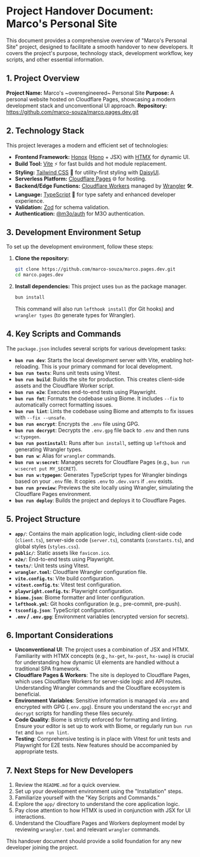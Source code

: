 
# Project Handover Document: Marco's Personal Site

This document provides a comprehensive overview of "Marco's Personal Site" project, designed to facilitate a smooth handover to new developers. It covers the project's purpose, technology stack, development workflow, key scripts, and other essential information.

## 1. Project Overview

**Project Name:** Marco's ~overengineered~ Personal Site
**Purpose:** A personal website hosted on Cloudflare Pages, showcasing a modern development stack and unconventional UI approach.
**Repository:** https://github.com/marco-souza/marco.pages.dev.git

## 2. Technology Stack

This project leverages a modern and efficient set of technologies:

- **Frontend Framework:** [Honox](https://honox.dev/) ([Hono](https://hono.dev/) + JSX) with [HTMX](https://htmx.org/) for dynamic UI.
- **Build Tool:** [Vite](https://vitejs.dev/) ⚡ for fast builds and hot module replacement.
- **Styling:** [Tailwind CSS](https://tailwindcss.com/) 🎨 for utility-first styling with [DaisyUI](https://daisyui.com/).
- **Serverless Platform:** [Cloudflare Pages](https://pages.cloudflare.com/) 🌐 for hosting.
- **Backend/Edge Functions:** [Cloudflare Workers](https://developers.cloudflare.com/workers/) managed by [Wrangler](https://developers.cloudflare.com/workers/wrangler/) 🛠️.
- **Language:** [TypeScript](https://www.typescriptlang.org/) 🦾 for type safety and enhanced developer experience.
- **Validation:** [Zod](https://zod.dev/) for schema validation.
- **Authentication:** [@m3o/auth](https://jsr.io/@m3o/auth) for M3O authentication.

## 3. Development Environment Setup

To set up the development environment, follow these steps:

1.  **Clone the repository:**
    ```bash
    git clone https://github.com/marco-souza/marco.pages.dev.git
    cd marco.pages.dev
    ```
2.  **Install dependencies:** This project uses `bun` as the package manager.
    ```bash
    bun install
    ```
    This command will also run `lefthook install` (for Git hooks) and `wrangler types` (to generate types for Wrangler).

## 4. Key Scripts and Commands

The `package.json` includes several scripts for various development tasks:

-   **`bun run dev`**: Starts the local development server with Vite, enabling hot-reloading. This is your primary command for local development.
-   **`bun run tests`**: Runs unit tests using Vitest.
-   **`bun run build`**: Builds the site for production. This creates client-side assets and the Cloudflare Worker script.
-   **`bun run e2e`**: Executes end-to-end tests using Playwright.
-   **`bun run fmt`**: Formats the codebase using Biome. It includes `--fix` to automatically correct formatting issues.
-   **`bun run lint`**: Lints the codebase using Biome and attempts to fix issues with `--fix --unsafe`.
-   **`bun run encrypt`**: Encrypts the `.env` file using GPG.
-   **`bun run decrypt`**: Decrypts the `.env.gpg` file back to `.env` and then runs `w:typegen`.
-   **`bun run postinstall`**: Runs after `bun install`, setting up `lefthook` and generating Wrangler types.
-   **`bun run w`**: Alias for `wrangler` commands.
-   **`bun run w:secret`**: Manages secrets for Cloudflare Pages (e.g., `bun run w:secret put MY_SECRET`).
-   **`bun run w:typegen`**: Generates TypeScript types for Wrangler bindings based on your `.env` file. It copies `.env` to `.dev.vars` if `.env` exists.
-   **`bun run preview`**: Previews the site locally using Wrangler, simulating the Cloudflare Pages environment.
-   **`bun run deploy`**: Builds the project and deploys it to Cloudflare Pages.

## 5. Project Structure

-   **`app/`**: Contains the main application logic, including client-side code (`client.ts`), server-side code (`server.ts`), constants (`constants.ts`), and global styles (`styles.css`).
-   **`public/`**: Static assets like `favicon.ico`.
-   **`e2e/`**: End-to-end tests using Playwright.
-   **`tests/`**: Unit tests using Vitest.
-   **`wrangler.toml`**: Cloudflare Wrangler configuration file.
-   **`vite.config.ts`**: Vite build configuration.
-   **`vitest.config.ts`**: Vitest test configuration.
-   **`playwright.config.ts`**: Playwright configuration.
-   **`biome.json`**: Biome formatter and linter configuration.
-   **`lefthook.yml`**: Git hooks configuration (e.g., pre-commit, pre-push).
-   **`tsconfig.json`**: TypeScript configuration.
-   **`.env` / `.env.gpg`**: Environment variables (encrypted version for secrets).

## 6. Important Considerations

-   **Unconventional UI**: The project uses a combination of JSX and HTMX. Familiarity with HTMX concepts (e.g., `hx-get`, `hx-post`, `hx-swap`) is crucial for understanding how dynamic UI elements are handled without a traditional SPA framework.
-   **Cloudflare Pages & Workers**: The site is deployed to Cloudflare Pages, which uses Cloudflare Workers for server-side logic and API routes. Understanding Wrangler commands and the Cloudflare ecosystem is beneficial.
-   **Environment Variables**: Sensitive information is managed via `.env` and encrypted with GPG (`.env.gpg`). Ensure you understand the `encrypt` and `decrypt` scripts for handling these files securely.
-   **Code Quality**: Biome is strictly enforced for formatting and linting. Ensure your editor is set up to work with Biome, or regularly run `bun run fmt` and `bun run lint`.
-   **Testing**: Comprehensive testing is in place with Vitest for unit tests and Playwright for E2E tests. New features should be accompanied by appropriate tests.

## 7. Next Steps for New Developers

1.  Review the `README.md` for a quick overview.
2.  Set up your development environment using the "Installation" steps.
3.  Familiarize yourself with the "Key Scripts and Commands."
4.  Explore the `app/` directory to understand the core application logic.
5.  Pay close attention to how HTMX is used in conjunction with JSX for UI interactions.
6.  Understand the Cloudflare Pages and Workers deployment model by reviewing `wrangler.toml` and relevant `wrangler` commands.

This handover document should provide a solid foundation for any new developer joining the project.

